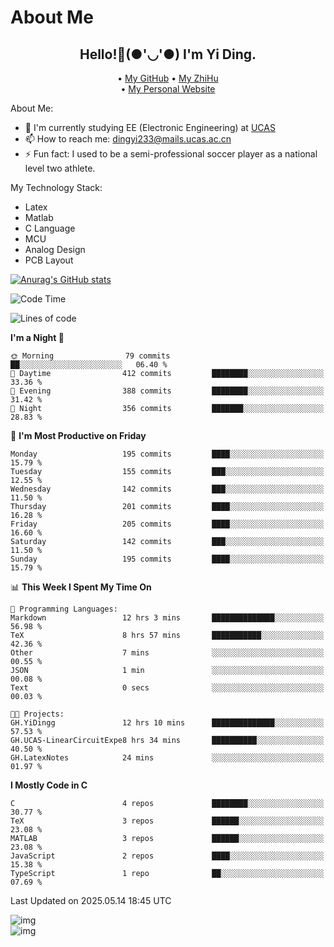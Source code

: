# About Me

<h2 style="text-align:center;"> Hello!👋(●'◡'●) I'm Yi Ding.</h2>

<div style="text-align:center;">
  • <a href="https://github.com/YiDingg">My GitHub</a>
  • <a href="https://www.zhihu.com/people/YiDingg">My ZhiHu</a><br>
  • <a href="https://yidingg.github.io/YiDingg">My Personal Website</a><br>
</div>

About Me:
- 🔭 I'm currently studying EE (Electronic Engineering) at [UCAS](https://www.ucas.ac.cn/)
- 📫 How to reach me: dingyi233@mails.ucas.ac.cn
- ⚡ Fun fact: I used to be a semi-professional soccer player as a national level two athlete.

My Technology Stack:
- Latex
- Matlab
- C Language
- MCU 
- Analog Design
- PCB Layout


[![Anurag's GitHub stats](https://github-readme-stats.vercel.app/api?username=YiDingg)](https://github.com/anuraghazra/github-readme-stats)

<!--START_SECTION:waka-->
![Code Time](http://img.shields.io/badge/Code%20Time-1%2C136%20hrs%2052%20mins-blue)

![Lines of code](https://img.shields.io/badge/From%20Hello%20World%20I%27ve%20Written-788.8%20thousand%20lines%20of%20code-blue)

**I'm a Night 🦉** 

```text
🌞 Morning                79 commits          ██░░░░░░░░░░░░░░░░░░░░░░░   06.40 % 
🌆 Daytime                412 commits         ████████░░░░░░░░░░░░░░░░░   33.36 % 
🌃 Evening                388 commits         ████████░░░░░░░░░░░░░░░░░   31.42 % 
🌙 Night                  356 commits         ███████░░░░░░░░░░░░░░░░░░   28.83 % 
```
📅 **I'm Most Productive on Friday** 

```text
Monday                   195 commits         ████░░░░░░░░░░░░░░░░░░░░░   15.79 % 
Tuesday                  155 commits         ███░░░░░░░░░░░░░░░░░░░░░░   12.55 % 
Wednesday                142 commits         ███░░░░░░░░░░░░░░░░░░░░░░   11.50 % 
Thursday                 201 commits         ████░░░░░░░░░░░░░░░░░░░░░   16.28 % 
Friday                   205 commits         ████░░░░░░░░░░░░░░░░░░░░░   16.60 % 
Saturday                 142 commits         ███░░░░░░░░░░░░░░░░░░░░░░   11.50 % 
Sunday                   195 commits         ████░░░░░░░░░░░░░░░░░░░░░   15.79 % 
```


📊 **This Week I Spent My Time On** 

```text
💬 Programming Languages: 
Markdown                 12 hrs 3 mins       ██████████████░░░░░░░░░░░   56.98 % 
TeX                      8 hrs 57 mins       ███████████░░░░░░░░░░░░░░   42.36 % 
Other                    7 mins              ░░░░░░░░░░░░░░░░░░░░░░░░░   00.55 % 
JSON                     1 min               ░░░░░░░░░░░░░░░░░░░░░░░░░   00.08 % 
Text                     0 secs              ░░░░░░░░░░░░░░░░░░░░░░░░░   00.03 % 

🐱‍💻 Projects: 
GH.YiDingg               12 hrs 10 mins      ██████████████░░░░░░░░░░░   57.53 % 
GH.UCAS-LinearCircuitExpe8 hrs 34 mins       ██████████░░░░░░░░░░░░░░░   40.50 % 
GH.LatexNotes            24 mins             ░░░░░░░░░░░░░░░░░░░░░░░░░   01.97 % 
```

**I Mostly Code in C** 

```text
C                        4 repos             ████████░░░░░░░░░░░░░░░░░   30.77 % 
TeX                      3 repos             ██████░░░░░░░░░░░░░░░░░░░   23.08 % 
MATLAB                   3 repos             ██████░░░░░░░░░░░░░░░░░░░   23.08 % 
JavaScript               2 repos             ████░░░░░░░░░░░░░░░░░░░░░   15.38 % 
TypeScript               1 repo              ██░░░░░░░░░░░░░░░░░░░░░░░   07.69 % 
```




 Last Updated on 2025.05.14 18:45 UTC
<!--END_SECTION:waka-->

<!-- Coding activity over the last year -->
<div class='center'><img src='https://wakatime.com/share/@YiDingg/260601e0-8e46-41ab-9832-d4d0ae5fd0bd.svg' alt='img'/></div>

<!-- Languages over the last year -->
<div class='center'><img src='https://wakatime.com/share/@YiDingg/99546fa3-4cc3-4808-ab6e-13f38e27aba1.svg' alt='img'/></div>
